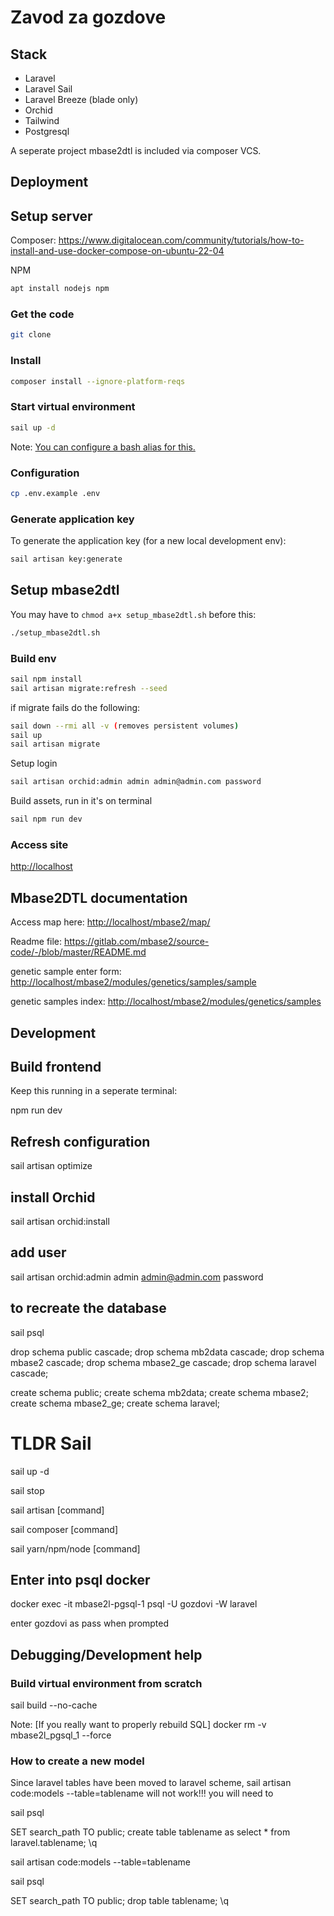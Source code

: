 # Zavod za gozdove

## Stack

- Laravel
- Laravel Sail
- Laravel Breeze (blade only)
- Orchid
- Tailwind
- Postgresql

A seperate project mbase2dtl is included via composer VCS.

## Deployment

## Setup server

Composer:
<https://www.digitalocean.com/community/tutorials/how-to-install-and-use-docker-compose-on-ubuntu-22-04>

NPM
```bash
apt install nodejs npm
```


### Get the code

```bash
git clone 
```

### Install

```bash
composer install --ignore-platform-reqs
```

### Start virtual environment

```bash
sail up -d
```

Note: [You can configure a bash alias for this.](https://laravel.com/docs/9.x/sail#configuring-a-bash-alias)

### Configuration

```bash
cp .env.example .env
```

### Generate application key

To generate the application key (for a new local development env):

```bash
sail artisan key:generate
```

## Setup mbase2dtl

You may have to `chmod a+x setup_mbase2dtl.sh` before this:

```bash
./setup_mbase2dtl.sh
```

### Build env

```bash
sail npm install
sail artisan migrate:refresh --seed
```

if migrate fails do the following:

```bash
sail down --rmi all -v (removes persistent volumes)
sail up
sail artisan migrate
```

Setup login

```bash
sail artisan orchid:admin admin admin@admin.com password
```

Build assets, run in it's on terminal

```bash
sail npm run dev
```

### Access site

  <http://localhost>

## Mbase2DTL documentation

Access map here:
<http://localhost/mbase2/map/>

Readme file:
<https://gitlab.com/mbase2/source-code/-/blob/master/README.md>

genetic sample enter form: <http://localhost/mbase2/modules/genetics/samples/sample>

genetic samples index: <http://localhost/mbase2/modules/genetics/samples>

## Development

## Build frontend

Keep this running in a seperate terminal:

  npm run dev

## Refresh configuration

  sail artisan optimize

## install Orchid

  sail artisan orchid:install

## add user
  
  sail artisan orchid:admin admin admin@admin.com password

## to recreate the database

  sail psql

  drop schema public cascade;
  drop schema mb2data cascade;
  drop schema mbase2 cascade;
  drop schema mbase2_ge cascade;
  drop schema laravel cascade;

  create schema public;
  create schema mb2data;
  create schema mbase2;
  create schema mbase2_ge;
  create schema laravel;
  
# TLDR Sail

  sail up -d

  sail stop

  sail artisan [command]

  sail composer [command]

  sail yarn/npm/node [command]

## Enter into psql docker
  
  docker exec -it mbase2l-pgsql-1 psql -U gozdovi -W laravel
  
enter gozdovi as pass when prompted

## Debugging/Development help

### Build virtual environment from scratch

  sail build --no-cache

Note: [If you really want to properly rebuild SQL] docker rm -v mbase2l_pgsql_1 --force

### How to create a new model

Since laravel tables have been moved to laravel scheme,
sail artisan code:models --table=tablename will not work!!!
you will need to

  sail psql

  SET search_path TO public;
  create table tablename as select * from laravel.tablename;
  \q
  
  sail artisan code:models --table=tablename

  sail psql
  
  SET search_path TO public;
  drop table tablename;
  \q


